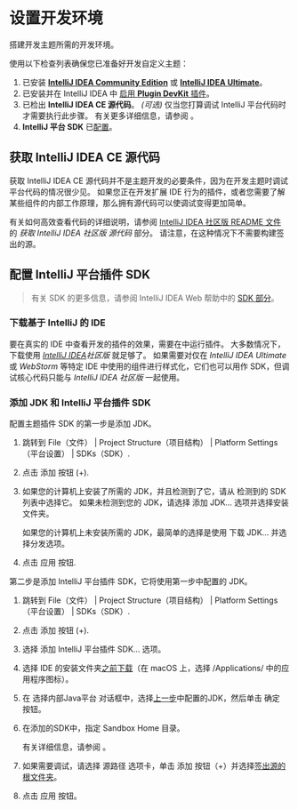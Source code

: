 # 设置开发环境

<!-- Copyright 2000-2023 JetBrains s.r.o. and contributors. Use of this source code is governed by the Apache 2.0 license. -->

<link-summary>搭建开发主题所需的开发环境。</link-summary>

<procedure title="初步步骤">

<include from="snippets.md" element-id="pluginDevKitAvailability"/>

使用以下检查列表确保您已准备好开发自定义主题：

1. 已安装 **[IntelliJ IDEA Community Edition](https://www.jetbrains.com/idea/download/)** 或 **[IntelliJ IDEA Ultimate](https://www.jetbrains.com/idea/download/)**。
2. 已安装并在 IntelliJ IDEA 中 [启用 **Plugin DevKit** 插件](https://www.jetbrains.com/help/idea/managing-plugins.html)。
3. 已检出 **IntelliJ IDEA CE 源代码**。 _(可选)_
   仅当您打算调试 IntelliJ 平台代码时才需要执行此步骤。
   有关更多详细信息，请参阅 [](#intellij-idea-ce)。
4. **IntelliJ 平台 SDK** 已[配置](#intellij-sdk)。

</procedure>

## 获取 IntelliJ IDEA CE 源代码

获取 IntelliJ IDEA CE 源代码并不是主题开发的必要条件，因为在开发主题时调试平台代码的情况很少见。
如果您正在开发扩展 IDE 行为的插件，或者您需要了解某些组件的内部工作原理，那么拥有源代码可以使调试变得更加简单。

有关如何高效查看代码的详细说明，请参阅 [IntelliJ IDEA 社区版 README 文件](%gh-ic%/README.md) 的 _获取 IntelliJ IDEA 社区版 源代码_ 部分。
请注意，在这种情况下不需要构建签出的源。

## 配置 IntelliJ 平台插件 SDK

> 有关 SDK 的更多信息，请参阅 IntelliJ IDEA Web 帮助中的 [SDK 部分](https://www.jetbrains.com/help/idea/working-with-sdks.html)。

### 下载基于 IntelliJ 的 IDE

要在真实的 IDE 中查看开发的插件的效果，需要在[](ide_development_instance.md)中运行插件。
大多数情况下，下载使用 _[IntelliJ IDEA](https://www.jetbrains.com/idea/download/)社区版_ 就足够了。
如果需要对仅在 _IntelliJ IDEA Ultimate_ 或 _WebStorm_ 等特定 IDE 中使用的组件进行样式化，它们也可以用作 SDK，但调试核心代码只能与 _IntelliJ IDEA 社区版_ 一起使用。

### 添加 JDK 和 IntelliJ 平台插件 SDK

配置主题插件 SDK 的第一步是添加 JDK。

<include from="snippets.md" element-id="apiChangesJavaVersion"/>

<procedure title="添加 JDK" id="add-jdk">

1. 跳转到 <ui-path>File（文件） | Project Structure（项目结构） | Platform Settings（平台设置） | SDKs（SDK）</ui-path>.
2. 点击 <control>添加</control> 按钮 (<control>+</control>).
3. 如果您的计算机上安装了所需的 JDK，并且检测到了它，请从 <control>检测到的 SDK</control> 列表中选择它。
   如果未检测到您的 JDK，请选择 <control>添加 JDK...</control> 选项并选择安装文件夹。

   如果您的计算机上未安装所需的 JDK，最简单的选择是使用 <control>下载 JDK...</control> 并选择分发选项。
4. 点击 <control>应用</control> 按钮.

</procedure>

第二步是添加 IntelliJ 平台插件 SDK，它将使用第一步中配置的 JDK。

<procedure title="添加 IntelliJ 平台插件 SDK" id="add-intellij-platform-plugin-sdk">

1. 跳转到 <ui-path>File（文件） | Project Structure（项目结构） | Platform Settings（平台设置） | SDKs（SDK）</ui-path>.
2. 点击 <control>添加</control> 按钮 (<control>+</control>).
3. 选择 <control>添加 IntelliJ 平台插件 SDK...</control> 选项。
4. 选择 IDE 的安装文件夹[之前下载](#intellij-ide)（在 macOS 上，选择 <path>/Applications/</path> 中的应用程序图标）。
5. 在 <control>选择内部Java平台</control> 对话框中，选择[上一步](#add-jdk)中配置的JDK，然后单击 <control>确定</control> 按钮。
6. 在添加的SDK中，指定 <control>Sandbox Home</control> 目录。

   有关详细信息，请参阅 [](ide_development_instance.md#the-development-instance-sandbox-directory)。
7. 如果需要调试，请选择 <control>源路径</control> 选项卡，单击 <control>添加</control> 按钮（<control>+</control>）并选择[签出源的根文件夹](#intellij-idea-ce)。
8. 点击 <control>应用</control> 按钮。

</procedure>
